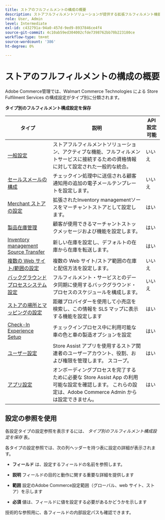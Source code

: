 ```yaml
---
title: ストアのフルフィルメントの構成の概要
description: ストアフルフィルメントソリューションが提供する拡張フルフィルメント機能をカスタマイズするために使用できる管理者構成設定の種類と、構成を完了する手順へのリンクについて説明します。
role: User, Admin
level: Intermediate
exl-id: c432791a-94a0-457d-9ed9-8937846ce4f4
source-git-commit: 4c10ab59ed304002cfde7398762bb70b223180ce
workflow-type: tm+mt
source-wordcount: '386'
ht-degree: 0%

---
```


# ストアのフルフィルメントの構成の概要

Adobe Commerce管理では、Walmart Commerce Technologies による Store Fulfilment Services の構成設定がタイプ別に分類されます。

**タイプ別のフルフィルメント構成設定を保存**

| **タイプ** | **説明** | **API 設定可能** |
|--------------------------------------------------------------------------|--------------------------------------------------------------------------------------------------------------------------------------------------------------------------|----------------------|
| [一般設定](enable-general.md) | ストアフルフィルメントソリューション、アクティブな機能、フルフィルメントサービスに接続するための資格情報に対して設定された一般的な統合。 | いいえ |
| [セールスメールの構成](sales-emails.md) | チェックイン処理中に送信される顧客通知用の追加の電子メールテンプレートを設定します。 | いいえ |
| [Merchant ストアの設定](merchant-store-configuration.md) | 拡張されたInventory managementソースをマーチャントストアとして設定します。 | はい |
| [製品在庫管理](product-stock.md) | 顧客が使用できるマーチャントストックメッセージおよび機能を設定します。 | はい |
| [Inventory management Source Transfer](inventory-stock-transfer.md) | 新しい在庫を設定し、デフォルトの在庫から在庫を転送します。 | はい |
| [複数の Web サイト/範囲の設定](multi-site-and-scope-config.md) | 複数の Web サイト/ストア範囲の在庫と配信方法を設定します。 | いいえ |
| [バックグラウンドプロセスシステム設定](background-processes.md) | フルフィルメント・サービスとのデータ同期に使用するバックグラウンド・プロセスのスケジュールを構成します。 | いいえ |
| [ストアの場所とマッピングの設定](store-location-map-provider-setup.md) | 距離プロバイダーを使用して小売店を検索し、この情報を SLS マップに表示する機能を設定します | はい |
| [Check-In Experience Setup](check-in-experience-setup.md) | チェックインプロセス中に利用可能な車の色と車の製造オプションを設定 | はい |
| [ユーザー設定](user-setup.md) | Store Assist アプリを使用するストア関連者のユーザーアカウント、役割、および権限を管理します。 スコープ。 | はい |
| [アプリ設定](app-setup.md) | オンボーディングプロセスを完了するために必要な Store Assist App の利用可能な設定を確認します。 これらの設定は、Adobe Commerce Admin からは設定できません。 | はい |

## 設定の参照を使用

各設定タイプの設定参照を表示するには、 _タイプ別のフルフィルメント構成設定を保存_ 表。

各タイプの設定参照では、次の列ヘッダーを持つ表に設定の詳細が表示されます。

- **フィールド** は、設定するフィールドの名前を参照します。

- **説明** フィールドの目的と動作に関する重要な詳細を提供します

- **範囲** 設定のAdobe Commerce設定範囲（グローバル、web サイト、ストア）を示します

- **必須** 値は、フィールドに値を設定する必要があるかどうかを示します

技術的な参照用に、各フィールドの内部設定パスも確認できます。
